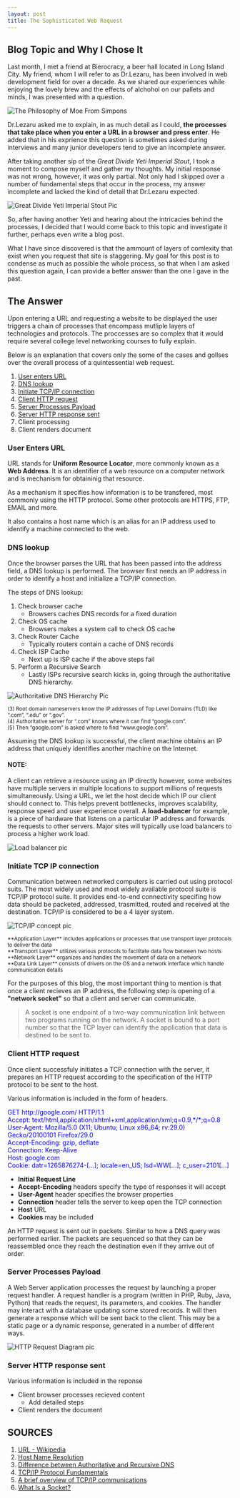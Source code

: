 ```yaml
---
layout: post
title: The Sophisticated Web Request
---
```


## Blog Topic and Why I Chose It

Last month, I met a friend at Bierocracy, a beer hall located in Long Island City. My friend, whom I will refer to as Dr.Lezaru, has been involved in web development field for over a decade. As we shared our experiences while enjoying the lovely brew and the effects of alchohol on our pallets and minds, I was presented with a question.

![The Philosophy of Moe From Simpons](http://www.dadsbigplan.com/wp-content/uploads/2011/05/beer-is-the-answer.jpg)

Dr.Lezaru asked me to explain, in as much detail as I could, **the processes that take place when you enter a URL in a browser and press enter**. He added that in his exprience this question is sometimes asked during interviews and many junior developers tend to give an incomplete answer.

After taking another sip of the _Great Divide Yeti Imperial Stout_, I took a moment to compose myself and gather my thoughts. My initial response was not wrong, however, it was only partial. Not only had I skipped over a number of fundamental steps that occur in the process, my answer incomplete and lacked the kind of detail that Dr.Lezaru expected.

![Great Divide Yeti Imperial Stout Pic](http://media-cache-ec0.pinimg.com/736x/6a/35/94/6a359488fab2d49364209ea9d2e02882.jpg)

So, after having another Yeti and hearing about the intricacies behind the processes, I decided that I would come back to this topic and investigate it further, perhaps even write a blog post.

What I have since discovered is that the ammount of layers of comlexity that exist when you request that site is staggering. My goal for this post is to condense as much as possible the whole process, so that when I am asked this question again, I can provide a better answer than the one I gave in the past.

## The Answer

Upon entering a URL and requesting a website to be displayed the user triggers a chain of processes that encompass mutliple layers of technologies and protocols. The proccesses are so complex that it would require several college level networking courses to fully explain.

Below is an explanation that covers only the some of the cases and gollses over the overall process of a quintessential web request.

1. [User enters URL](user-enters-url)
2. [DNS lookup](dns-lookup)
3. [Initiate TCP/IP connection](initiate-tcp-ip-connection)
4. [Client HTTP request](client-http-request)
5. [Server Processes Payload](server-processes-payload)
6. [Server HTTP response sent](server-http-response-sent)
7. Client processing
8. Client renders document

### User Enters URL

URL stands for **Uniform Resource Locator**, more commonly known as a **Web Address**. It is an identifier of a web resource on a computer network and is mechanism for obtaininig that resource.

As a mechanism it specifies how information is to be transfered, most commonly using the HTTP protocol. Some other protocols are HTTPS, FTP, EMAIL and more.

It also contains a host name which is an alias for an IP address used to identify a machine connected to the web.

### DNS lookup

Once the browser parses the URL that has been passed into the address field, a DNS lookup is performed. The browser first needs an IP address in order to identify a host and initialize a TCP/IP connection.

The steps of DNS lookup:

1. Check browser cache
    * Browsers caches DNS records for a fixed duration
2. Check OS cache
    * Browsers makes a system call to check OS cache
3. Check Router Cache
    * Typically routers contain a cache of DNS records
4. Check ISP Cache
    * Next up is ISP cache if the above steps fail
5. Perform a Recursive Search
    * Lastly ISPs recursive search kicks in, going through the authoritative DNS hierarchy.

![Authoritative DNS Hierarchy Pic](https://s3-us-west-1.amazonaws.com/umbrella-blog-uploads/wp-content/uploads/2014/07/Screen-Shot-2014-07-16-at-10.56.09-AM.png)

<sup>
(3) Root domain nameservers know the IP addresses of Top Level Domains (TLD) like “.com”, “.edu” or “.gov”.<br>
(4) Authoritative server for “.com” knows where it can find “google.com”.<br>
(5) Then “google.com” is asked where to find “www.google.com”.<br>
</sup>

Assuming the DNS lookup is successful, the client machine obtains an IP address that uniquely identifies another machine on the Internet.

#### NOTE:

A client can retrieve a resource using an IP directly however, some websites have multiple servers in multiple locations to support millions of requests simultaneously. Using a URL, we let the host decide which IP our client should connect to. This helps prevent bottlenecks, improves scalability, response speed and user experience overall. A **load-balancer** for example, is a piece of hardware that listens on a particular IP address and forwards the requests to other servers. Major sites will typically use load balancers to process a higher work load.

![Load balancer pic](http://tutorials.jenkov.com/images/software-architecture/load-balancing-1.png)


### Initiate TCP IP connection

Communication between networked computers is carried out using protocol suits. The most widely used and most widely available protocol suite is TCP/IP protocol suite. It provides end-to-end connectivity specifing how data should be packeted, addressed, trasmitted, routed and received at the destination. TCP/IP is considered to be a 4 layer system. 

![TCP/IP concept pic](https://cdn.tutsplus.com/net/uploads/2013/07/img004.png)

<sup>
    **Application Layer** includes applications or processes that use transport layer protocols to deliver the data<br>
    **Transport Layer** utilizes various protocols to facilitate data flow between two hosts<br>
    **Network Layer** organizes and handles the movement of data on a network<br>
    **Data Link Layer** consists of drivers on the OS and a network interface which handle communication details
</sup>

For the purposes of this blog, the most important thing to mention is that once a client recieves an IP address, the following step is opening of a **"network socket"** so that a client and server can communicate.

> A socket is one endpoint of a two-way communication link between two programs running on the network. A socket is bound to a port number so that the TCP layer can identify the application that data is destined to be sent to.

### Client HTTP request

Once client successfuly initiates a TCP connection with the server, it prepares an HTTP request according to the specification of the HTTP protocol to be sent to the host.

Various information is included in the form of headers.

<span style="color: blue; font-size: 14px;">
GET http://google.com/ HTTP/1.1<br>
Accept: text/html,application/xhtml+xml,application/xml;q=0.9,*/*;q=0.8<br>
User-Agent: Mozilla/5.0 (X11; Ubuntu; Linux x86_64; rv:29.0) Gecko/20100101 Firefox/29.0<br>
Accept-Encoding: gzip, deflate<br>
Connection: Keep-Alive<br>
Host: google.com<br>
Cookie: datr=1265876274-[...]; locale=en_US; lsd=WW[...]; c_user=2101[...]
</span>

* **Initial Request Line**
* **Accept-Encoding** headers specify the type of responses it will accept
* **User-Agent** header specifies the browser properties
* **Connection** header tells the server to keep open the TCP connection
* **Host** URL
* **Cookies** may be included

An HTTP request is sent out in packets. Similar to how a DNS query was performed earlier. The packets are sequenced so that they can be reassembled once they reach the destination even if they arrive out of order.

### Server Processes Payload

A Web Server application processes the request by launching a proper request handler. A request handler is a program (written in PHP, Ruby, Java, Python) that reads the request, its parameters, and cookies. The handler may interact with a database updating some stored records. It will then generate a response which will be sent back to the client. This may be a static page or a dynamic response, generated in a number of different ways.

![HTTP Request Diagram pic](https://i0.wp.com/www.dotnetfunda.com/UserFiles/ArticlesFiles/Abhijit%20Jana_634041501029987812_IISProcessRequest.JPG)

### Server HTTP response sent

Various information is included in the reponse



* Client browser processes recieved content
    * Add detailed steps
* Client renders the document


## SOURCES

1. [URL - Wikipedia](https://en.wikipedia.org/wiki/Uniform_Resource_Locator)
2. [Host Name Resolution](https://technet.microsoft.com/en-us/library/cc958812.aspx)
3. [Difference between Authoritative and Recursive DNS](https://blog.opendns.com/2014/07/16/difference-authoritative-recursive-dns-nameservers/)
4. [TCP/IP Protocol Fundamentals](http://www.thegeekstuff.com/2011/11/tcp-ip-fundamentals/)
5. [A brief overview of TCP/IP communications](http://www.taltech.com/datacollection/articles/a_brief_overview_of_tcp_ip_communications)
6. [What Is a Socket?](https://docs.oracle.com/javase/tutorial/networking/sockets/definition.html)